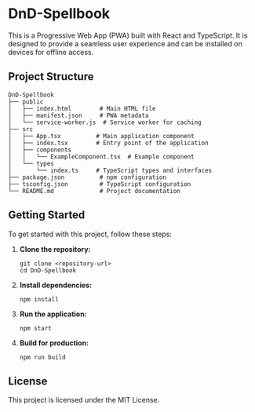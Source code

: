 # DnD-Spellbook

This is a Progressive Web App (PWA) built with React and TypeScript. It is designed to provide a seamless user experience and can be installed on devices for offline access.

## Project Structure

```
DnD-Spellbook
├── public
│   ├── index.html        # Main HTML file
│   ├── manifest.json     # PWA metadata
│   └── service-worker.js  # Service worker for caching
├── src
│   ├── App.tsx          # Main application component
│   ├── index.tsx        # Entry point of the application
│   ├── components
│   │   └── ExampleComponent.tsx  # Example component
│   └── types
│       └── index.ts     # TypeScript types and interfaces
├── package.json          # npm configuration
├── tsconfig.json         # TypeScript configuration
└── README.md             # Project documentation
```

## Getting Started

To get started with this project, follow these steps:

1. **Clone the repository:**
   ```
   git clone <repository-url>
   cd DnD-Spellbook
   ```

2. **Install dependencies:**
   ```
   npm install
   ```

3. **Run the application:**
   ```
   npm start
   ```

4. **Build for production:**
   ```
   npm run build
   ```

## License

This project is licensed under the MIT License.